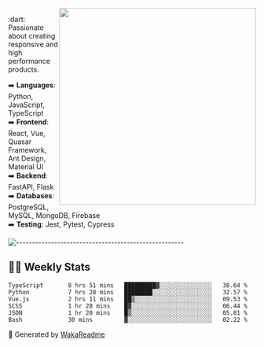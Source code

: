<img src="https://github-readme-stats.vercel.app/api?username=iguit0&show_icons=true&include_all_commits=true&count_private=true&theme=dracula" min-width="400px" max-width="400px" width="400px" align="right" />

<p align="left"> 
  :dart: Passionate about creating responsive and high performance products.
</p>

<p align="left">
  ➡️ <strong>Languages</strong>: Python, JavaScript, TypeScript<br>
  ➡️ <strong>Frontend</strong>: React, Vue, Quasar Framework, Ant Design, Material UI<br>
  ➡️ <strong>Backend</strong>: FastAPI, Flask<br>
  ➡️ <strong>Databases</strong>: PostgreSQL, MySQL, MongoDB, Firebase<br>
  ➡️ <strong>Testing</strong>: Jest, Pytest, Cypress<br>
</p>

![-----------------------------------------------------](https://raw.githubusercontent.com/andreasbm/readme/master/assets/lines/vintage.png)

## :man_technologist: Weekly Stats
<!--START_SECTION:waka-->

```text
TypeScript       8 hrs 51 mins   █████████▓░░░░░░░░░░░░░░░   38.64 %
Python           7 hrs 28 mins   ████████░░░░░░░░░░░░░░░░░   32.57 %
Vue.js           2 hrs 11 mins   ██▒░░░░░░░░░░░░░░░░░░░░░░   09.53 %
SCSS             1 hr 28 mins    █▓░░░░░░░░░░░░░░░░░░░░░░░   06.44 %
JSON             1 hr 20 mins    █▒░░░░░░░░░░░░░░░░░░░░░░░   05.81 %
Bash             30 mins         ▓░░░░░░░░░░░░░░░░░░░░░░░░   02.22 %
```

<!--END_SECTION:waka-->

🚀 Generated by [WakaReadme](https://github.com/athul/waka-readme)
